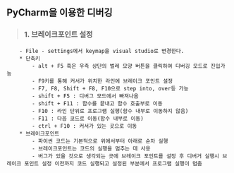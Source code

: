 ## PyCharm을 이용한 디버깅
>###    1. 브레이크포인트 설정
        - File - settings에서 keymap을 visual studio로 변경한다.
        * 단축키
            - alt + F5 혹은 우측 상단의 벌레 모양 버튼을 클릭하여 디버깅 모드로 진입가능
            - F9키를 통해 커서가 위치한 라인에 브레이크 포인트 설정
            - F7, F8, Shift + F8, F10으로 step into, over등 가능
            - shift + F5 : 디버그 모드에서 빠져나옴
            - shift + F11 : 함수를 끝내고 함수 호출부로 이동
            - F10 : 라인 단위로 프로그램 실행(함수 내부로 이동하지 않음)
            - F11 : 다음 코드로 이동(함수 내부로 이동)
            - ctrl + F10 : 커서가 있는 곳으로 이동
        * 브레이크포인트
            - 파이썬 코드는 기본적으로 위에서부터 아래로 순차 실행
            - 브레이크포인트는 코드의 실행을 멈추는 데 사용
            - 버그가 있을 것으로 생각되는 곳에 브레이크 포인트를 설정 후 디버거 실행시 브레이크 포인트 설정 이전까지 코드 실행되고 설정된 부분에서 프로그램 실행이 멈춤
        